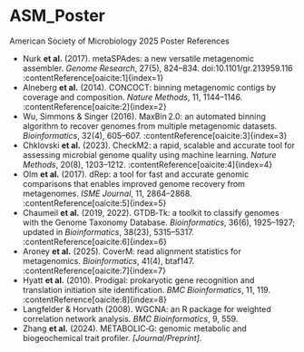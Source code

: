 # ASM_Poster
American Society of Microbiology 2025 Poster References
- Nurk **et al.** (2017). metaSPAdes: a new versatile metagenomic assembler. *Genome Research*, 27(5), 824–834. doi:10.1101/gr.213959.116 :contentReference[oaicite:1]{index=1}
- Alneberg **et al.** (2014). CONCOCT: binning metagenomic contigs by coverage and composition. *Nature Methods*, 11, 1144–1146. :contentReference[oaicite:2]{index=2}
- Wu, Simmons & Singer (2016). MaxBin 2.0: an automated binning algorithm to recover genomes from multiple metagenomic datasets. *Bioinformatics*, 32(4), 605–607. :contentReference[oaicite:3]{index=3}
- Chklovski **et al.** (2023). CheckM2: a rapid, scalable and accurate tool for assessing microbial genome quality using machine learning. *Nature Methods*, 20(8), 1203–1212. :contentReference[oaicite:4]{index=4}
- Olm **et al.** (2017). dRep: a tool for fast and accurate genomic comparisons that enables improved genome recovery from metagenomes. *ISME Journal*, 11, 2864–2868. :contentReference[oaicite:5]{index=5}
- Chaumeil **et al.** (2019, 2022). GTDB‑Tk: a toolkit to classify genomes with the Genome Taxonomy Database. *Bioinformatics*, 36(6), 1925–1927; updated in *Bioinformatics*, 38(23), 5315–5317. :contentReference[oaicite:6]{index=6}
- Aroney **et al.** (2025). CoverM: read alignment statistics for metagenomics. *Bioinformatics*, 41(4), btaf147. :contentReference[oaicite:7]{index=7}
- Hyatt **et al.** (2010). Prodigal: prokaryotic gene recognition and translation initiation site identification. *BMC Bioinformatics*, 11, 119. :contentReference[oaicite:8]{index=8}
- Langfelder & Horvath (2008). WGCNA: an R package for weighted correlation network analysis. *BMC Bioinformatics*, 9, 559.
- Zhang **et al.** (2024). METABOLIC‑G: genomic metabolic and biogeochemical trait profiler. *[Journal/Preprint]*.

